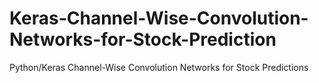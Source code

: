 # Keras-Channel-Wise-Convolution-Networks-for-Stock-Prediction
Python/Keras Channel-Wise Convolution Networks for Stock Predictions
